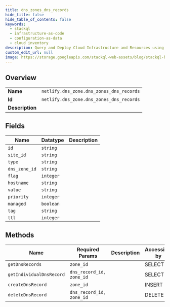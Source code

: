 ```yaml
---
title: dns_zones_dns_records
hide_title: false
hide_table_of_contents: false
keywords:
  - stackql
  - infrastructure-as-code
  - configuration-as-data
  - cloud inventory
description: Query and Deploy Cloud Infrastructure and Resources using SQL
custom_edit_url: null
image: https://storage.googleapis.com/stackql-web-assets/blog/stackql-blog-post-featured-image.png
---
```

  
    

## Overview
<table><tbody>
<tr><td><b>Name</b></td><td><code>netlify.dns_zone.dns_zones_dns_records</code></td></tr>
<tr><td><b>Id</b></td><td><code>netlify.dns_zone.dns_zones_dns_records</code></td></tr>
<tr><td><b>Description</b></td><td></td></tr>
</tbody></table>

## Fields
| Name | Datatype | Description |
| ---- | -------- | ----------- |
| `id` | `string` |  |
| `site_id` | `string` |  |
| `type` | `string` |  |
| `dns_zone_id` | `string` |  |
| `flag` | `integer` |  |
| `hostname` | `string` |  |
| `value` | `string` |  |
| `priority` | `integer` |  |
| `managed` | `boolean` |  |
| `tag` | `string` |  |
| `ttl` | `integer` |  |
## Methods
| Name | Required Params | Description | Accessible by |
| ---- | --------------- | ----------- | ------------- |
| `getDnsRecords` | `zone_id` |  | SELECT |
| `getIndividualDnsRecord` | `dns_record_id, zone_id` |  | SELECT |
| `createDnsRecord` | `zone_id` |  | INSERT |
| `deleteDnsRecord` | `dns_record_id, zone_id` |  | DELETE |
